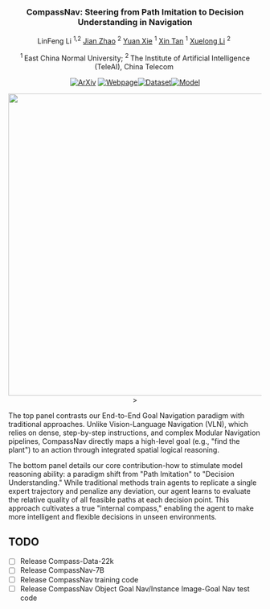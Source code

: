 <div align="center">
<h3>CompassNav: Steering from Path Imitation to Decision Understanding in Navigation</h3>

LinFeng Li <sup>1,2</sup>&nbsp;[Jian Zhao](https://scholar.google.com.sg/citations?hl=en&user=zdhRJCkAAAAJ&view_op=list_works&gmla=AJsN-F4PURIx5GMQHVpprJJBjTsNC62YCHjxGsKOwVhrkZ1aJsLgBiuKPBbAgbdcE5_KNw3OnLQgOVSjlqmS6gc-6ti0M2K5o-klHgoOywFCbdaaGnpis130zvgoZFJkVfmoNKpo8Krp) <sup>2</sup>&nbsp;[Yuan Xie](https://scholar.google.com/citations?user=RN1QMPgAAAAJ&hl=en) <sup>1</sup>&nbsp;[Xin Tan](https://scholar.google.com/citations?hl=zh-CN&user=UY4NCdcAAAAJ&view_op=list_works) <sup>1</sup>&nbsp;[Xuelong Li](https://scholar.google.com/citations?user=ahUibskAAAAJ&hl=en) <sup>2</sup>&nbsp;

<sup>1 </sup>East China Normal University; <sup>2 </sup>The Institute of Artificial Intelligence (TeleAI), China Telecom&nbsp;

[![ArXiv](https://img.shields.io/badge/ArXiv-<2510.10154>-<COLOR>.svg)](https://arxiv.org/abs/2510.10154) [![Webpage](https://img.shields.io/badge/Webpage-CompassNav-<COLOR>.svg)](https://linengcs.github.io/CompassNav/)[![Dataset](https://img.shields.io/badge/Dataset-CompassData-<COLOR>.svg)](https://huggingface.co/datasets/Lineng/CompassData)[![Model](https://img.shields.io/badge/Model-CompassNav7B-<COLOR>.svg)](https://huggingface.co/datasets/Lineng/CompassData)

<p align="center">
  <img src="assets/crop_compass.svg" width="600">>
</p>

</div>

The top panel contrasts our End-to-End Goal Navigation paradigm with traditional approaches. Unlike Vision-Language Navigation (VLN), which relies on dense, step-by-step instructions, and complex Modular Navigation pipelines, CompassNav directly maps a high-level goal (e.g., "find the plant") to an action through integrated spatial logical reasoning.

The bottom panel details our core contribution-how to stimulate model reasoning ability: a paradigm shift from "Path Imitation" to "Decision Understanding." While traditional methods train agents to replicate a single expert trajectory and penalize any deviation, our agent learns to evaluate the relative quality of all feasible paths at each decision point. This approach cultivates a true "internal compass," enabling the agent to make more intelligent and flexible decisions in unseen environments.

## TODO

- [ ] Release Compass-Data-22k
- [ ] Release CompassNav-7B
- [ ] Release CompassNav training code
- [ ] Release CompassNav Object Goal Nav/Instance Image-Goal Nav test code
